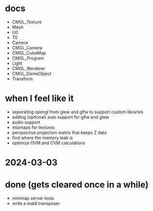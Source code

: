 # docs
- CMGL_Texture
- Mesh
- U0
- T0
- Camera
- CMGL_Camera
- CMGL_CubeMap
- CMGL_Program
- Light
- CMGL_Renderer
- CMGL_GameObject
- Transform

# when I feel like it
- seperating opengl from glew and glfw to support custom libraries
- adding (optional) auto support for glfw and glew
- audio support
- mipmaps for textures
- perspective projection matrix that keeps Z data
- find where the memory leak is
- optimize OVM and CVM calculations

# 2024-03-03


# done (gets cleared once in a while)
- minimap server tests
- write a mat4 transposer